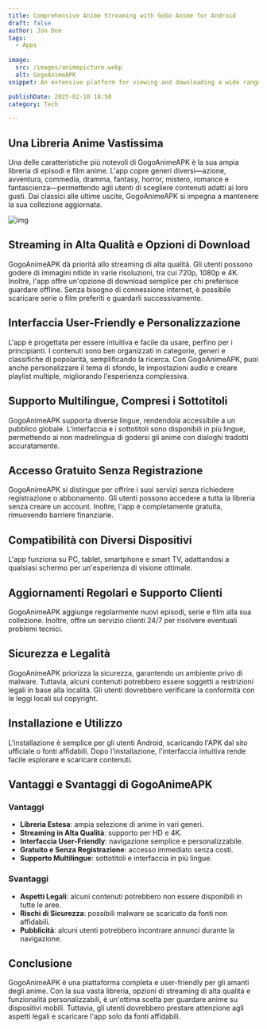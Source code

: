 ```yaml
---
title: Comprehensive Anime Streaming with GoGo Anime for Android 
draft: false
author: Jon Doe 
tags:
  - Apps
  
image:
  src: /images/animepicture.webp
  alt: GogoAnimeAPK
snippet: An extensive platform for viewing and downloading a wide range of anime content is offered to anime enthusiasts by the smartphone app GogoAnimeAPK.

publishDate: 2025-02-10 18:50
category: Tech

---
```

## Una Libreria Anime Vastissima
Una delle caratteristiche più notevoli di GogoAnimeAPK è la sua ampia libreria di episodi e film anime. L'app copre generi diversi—azione, avventura, commedia, dramma, fantasy, horror, mistero, romance e fantascienza—permettendo agli utenti di scegliere contenuti adatti ai loro gusti. Dai classici alle ultime uscite, GogoAnimeAPK si impegna a mantenere la sua collezione aggiornata.

![img](/images/animepicture.webp)

## Streaming in Alta Qualità e Opzioni di Download
GogoAnimeAPK dà priorità allo streaming di alta qualità. Gli utenti possono godere di immagini nitide in varie risoluzioni, tra cui 720p, 1080p e 4K. Inoltre, l'app offre un'opzione di download semplice per chi preferisce guardare offline. Senza bisogno di connessione internet, è possibile scaricare serie o film preferiti e guardarli successivamente.

## Interfaccia User-Friendly e Personalizzazione
L'app è progettata per essere intuitiva e facile da usare, perfino per i principianti. I contenuti sono ben organizzati in categorie, generi e classifiche di popolarità, semplificando la ricerca. Con GogoAnimeAPK, puoi anche personalizzare il tema di sfondo, le impostazioni audio e creare playlist multiple, migliorando l'esperienza complessiva.

## Supporto Multilingue, Compresi i Sottotitoli
GogoAnimeAPK supporta diverse lingue, rendendola accessibile a un pubblico globale. L'interfaccia e i sottotitoli sono disponibili in più lingue, permettendo ai non madrelingua di godersi gli anime con dialoghi tradotti accuratamente.

## Accesso Gratuito Senza Registrazione
GogoAnimeAPK si distingue per offrire i suoi servizi senza richiedere registrazione o abbonamento. Gli utenti possono accedere a tutta la libreria senza creare un account. Inoltre, l'app è completamente gratuita, rimuovendo barriere finanziarie.

## Compatibilità con Diversi Dispositivi
L'app funziona su PC, tablet, smartphone e smart TV, adattandosi a qualsiasi schermo per un'esperienza di visione ottimale.

## Aggiornamenti Regolari e Supporto Clienti
GogoAnimeAPK aggiunge regolarmente nuovi episodi, serie e film alla sua collezione. Inoltre, offre un servizio clienti 24/7 per risolvere eventuali problemi tecnici.

## Sicurezza e Legalità
GogoAnimeAPK priorizza la sicurezza, garantendo un ambiente privo di malware. Tuttavia, alcuni contenuti potrebbero essere soggetti a restrizioni legali in base alla località. Gli utenti dovrebbero verificare la conformità con le leggi locali sul copyright.

## Installazione e Utilizzo
L'installazione è semplice per gli utenti Android, scaricando l'APK dal sito ufficiale o fonti affidabili. Dopo l'installazione, l'interfaccia intuitiva rende facile esplorare e scaricare contenuti.

## Vantaggi e Svantaggi di GogoAnimeAPK
### Vantaggi
- **Libreria Estesa**: ampia selezione di anime in vari generi.
- **Streaming in Alta Qualità**: supporto per HD e 4K.
- **Interfaccia User-Friendly**: navigazione semplice e personalizzabile.
- **Gratuito e Senza Registrazione**: accesso immediato senza costi.
- **Supporto Multilingue**: sottotitoli e interfaccia in più lingue.

### Svantaggi
- **Aspetti Legali**: alcuni contenuti potrebbero non essere disponibili in tutte le aree.
- **Rischi di Sicurezza**: possibili malware se scaricato da fonti non affidabili.
- **Pubblicità**: alcuni utenti potrebbero incontrare annunci durante la navigazione.

## Conclusione
GogoAnimeAPK è una piattaforma completa e user-friendly per gli amanti degli anime. Con la sua vasta libreria, opzioni di streaming di alta qualità e funzionalità personalizzabili, è un'ottima scelta per guardare anime su dispositivi mobili. Tuttavia, gli utenti dovrebbero prestare attenzione agli aspetti legali e scaricare l'app solo da fonti affidabili.